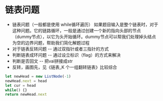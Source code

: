 
# 链表问题
- 链表问题（一般都是使用 while循环遍历）
如果题目输入是整个链表时，对于这种问题。它的链路循环，一般是通过创建一个新的指向头部的节点（dummy节点），以它为头开始循环。dummy节点可以帮我们处理掉头结点为空的边界问题，帮助我们简化解题过程
- 对于链表反转问题 -- 通过双指针或者三指针的方式
- 判断链表成环问题 -- 通过设立标识（flag）的方式来解决
- 判断是否回文 -- 把val拼接成str
- 反转，画图先，见《链表_K 个一组翻转链表》比较综合

```javascript
let newHead = new ListNode(-1)
newHead.next = head
let cur = head
while() {}
return newHead.next
```

